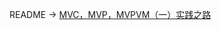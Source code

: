 
README -> [MVC，MVP，MVPVM（一）实践之路](https://github.com/listen2code/article/tree/master/MVC，MVP，MVPVM（一）实践之路)
